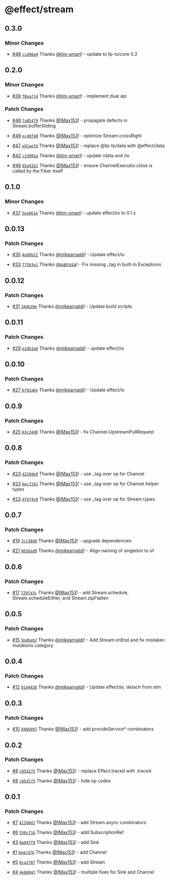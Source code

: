 # @effect/stream

## 0.3.0

### Minor Changes

- [#48](https://github.com/Effect-TS/stream/pull/48) [`ccd96a9`](https://github.com/Effect-TS/stream/commit/ccd96a947557e90a1da13d18502290fc6aa38b79) Thanks [@tim-smart](https://github.com/tim-smart)! - update to fp-ts/core 0.2

## 0.2.0

### Minor Changes

- [#39](https://github.com/Effect-TS/stream/pull/39) [`f8ea714`](https://github.com/Effect-TS/stream/commit/f8ea7144be18bc47683da181f385fc492a805993) Thanks [@tim-smart](https://github.com/tim-smart)! - implement dual api

### Patch Changes

- [#46](https://github.com/Effect-TS/stream/pull/46) [`7a85479`](https://github.com/Effect-TS/stream/commit/7a85479cad38418c749488df9f872386f98667e6) Thanks [@IMax153](https://github.com/IMax153)! - propagate defects in Stream.bufferSliding

- [#46](https://github.com/Effect-TS/stream/pull/46) [`ec40f40`](https://github.com/Effect-TS/stream/commit/ec40f40fe7e759bac28d488d5ee80987bc236a89) Thanks [@IMax153](https://github.com/IMax153)! - optimize Stream.crossRight

- [#47](https://github.com/Effect-TS/stream/pull/47) [`e91ae74`](https://github.com/Effect-TS/stream/commit/e91ae7435170d86163c98a3258ed03b14dd7a94d) Thanks [@IMax153](https://github.com/IMax153)! - replace @fp-ts/data with @effect/data

- [#42](https://github.com/Effect-TS/stream/pull/42) [`c33091e`](https://github.com/Effect-TS/stream/commit/c33091e59536b7b8db081a8f11af8e0fb13be825) Thanks [@tim-smart](https://github.com/tim-smart)! - update /data and /io

- [#46](https://github.com/Effect-TS/stream/pull/46) [`65e92b1`](https://github.com/Effect-TS/stream/commit/65e92b1fb9b6aa47fc52ac79110ecdbe830cf049) Thanks [@IMax153](https://github.com/IMax153)! - ensure ChannelExecutor.close is called by the Fiber itself

## 0.1.0

### Minor Changes

- [#37](https://github.com/Effect-TS/stream/pull/37) [`5eab61e`](https://github.com/Effect-TS/stream/commit/5eab61e8cd47d7c423f048bf49fc534a1a080cac) Thanks [@tim-smart](https://github.com/tim-smart)! - update effect/io to 0.1.x

## 0.0.13

### Patch Changes

- [#35](https://github.com/Effect-TS/stream/pull/35) [`4a9db22`](https://github.com/Effect-TS/stream/commit/4a9db22a5a857d3dc0d7d9569b6de8083d52cd10) Thanks [@mikearnaldi](https://github.com/mikearnaldi)! - Update effect/io

- [#33](https://github.com/Effect-TS/stream/pull/33) [`77563e1`](https://github.com/Effect-TS/stream/commit/77563e1d822b6d1c0ddce62ce4798aea10edff1e) Thanks [@patroza](https://github.com/patroza)! - Fix missing \_tag in built-in Exceptions

## 0.0.12

### Patch Changes

- [#31](https://github.com/Effect-TS/stream/pull/31) [`34db20e`](https://github.com/Effect-TS/stream/commit/34db20e6daecb22e863d928c7fc500767b52d60f) Thanks [@mikearnaldi](https://github.com/mikearnaldi)! - Update build scripts

## 0.0.11

### Patch Changes

- [#29](https://github.com/Effect-TS/stream/pull/29) [`e2db3a0`](https://github.com/Effect-TS/stream/commit/e2db3a08f16987fc951595e4627ca7b097aebd45) Thanks [@mikearnaldi](https://github.com/mikearnaldi)! - update effect/io

## 0.0.10

### Patch Changes

- [#27](https://github.com/Effect-TS/stream/pull/27) [`6f92a64`](https://github.com/Effect-TS/stream/commit/6f92a6409131cbea3b7a4d3de923ae7a6901a0b5) Thanks [@mikearnaldi](https://github.com/mikearnaldi)! - Update effect/io

## 0.0.9

### Patch Changes

- [#25](https://github.com/Effect-TS/stream/pull/25) [`63c24d0`](https://github.com/Effect-TS/stream/commit/63c24d010eab7041f5dccb98427cc146aa49d311) Thanks [@IMax153](https://github.com/IMax153)! - fix Channel.UpstreamPullRequest

## 0.0.8

### Patch Changes

- [#23](https://github.com/Effect-TS/stream/pull/23) [`d229de9`](https://github.com/Effect-TS/stream/commit/d229de90ed964b730bdc25bd551faee7bd2d78e9) Thanks [@IMax153](https://github.com/IMax153)! - use \_tag over op for Channel

- [#23](https://github.com/Effect-TS/stream/pull/23) [`6ec72d1`](https://github.com/Effect-TS/stream/commit/6ec72d1cc588ff5bf4119f5410364c0d141218ea) Thanks [@IMax153](https://github.com/IMax153)! - use \_tag over op for Channel helper types

- [#23](https://github.com/Effect-TS/stream/pull/23) [`df474c0`](https://github.com/Effect-TS/stream/commit/df474c0dcdc2403e6325bb24506b164446fc9396) Thanks [@IMax153](https://github.com/IMax153)! - use \_tag over op for Stream types

## 0.0.7

### Patch Changes

- [#19](https://github.com/Effect-TS/stream/pull/19) [`3c138d6`](https://github.com/Effect-TS/stream/commit/3c138d60b18d2bcaf3f0b9ee89cfeb752239a60e) Thanks [@IMax153](https://github.com/IMax153)! - upgrade dependencies

- [#21](https://github.com/Effect-TS/stream/pull/21) [`9658ad9`](https://github.com/Effect-TS/stream/commit/9658ad93291ec65fab96dedcff9d206ea7215823) Thanks [@mikearnaldi](https://github.com/mikearnaldi)! - Align naming of singleton to of

## 0.0.6

### Patch Changes

- [#17](https://github.com/Effect-TS/stream/pull/17) [`729fa3c`](https://github.com/Effect-TS/stream/commit/729fa3c552b66121b1a512b972e7c5a4ce0f8027) Thanks [@IMax153](https://github.com/IMax153)! - add Stream.schedule, Stream.scheduleEither, and Stream.zipFlatten

## 0.0.5

### Patch Changes

- [#15](https://github.com/Effect-TS/stream/pull/15) [`5bdbeb2`](https://github.com/Effect-TS/stream/commit/5bdbeb2b90e19db148bc226409ce16c626846400) Thanks [@mikearnaldi](https://github.com/mikearnaldi)! - Add Stream.onEnd and fix mistaken mutations category

## 0.0.4

### Patch Changes

- [#12](https://github.com/Effect-TS/stream/pull/12) [`91d483b`](https://github.com/Effect-TS/stream/commit/91d483ba6d309bed128a2aa315f841a95cda279f) Thanks [@mikearnaldi](https://github.com/mikearnaldi)! - Update effect/io, detach from stm

## 0.0.3

### Patch Changes

- [#10](https://github.com/Effect-TS/stream/pull/10) [`8466997`](https://github.com/Effect-TS/stream/commit/8466997ea5b17da5f580493274911b4a26ecfdad) Thanks [@IMax153](https://github.com/IMax153)! - add provideService\* combinators

## 0.0.2

### Patch Changes

- [#8](https://github.com/Effect-TS/stream/pull/8) [`c85d175`](https://github.com/Effect-TS/stream/commit/c85d175b82cd0f201f651ddc13c5f9ecd992ab54) Thanks [@IMax153](https://github.com/IMax153)! - replace Effect.traced with .traced

- [#8](https://github.com/Effect-TS/stream/pull/8) [`c85d175`](https://github.com/Effect-TS/stream/commit/c85d175b82cd0f201f651ddc13c5f9ecd992ab54) Thanks [@IMax153](https://github.com/IMax153)! - hide op codes

## 0.0.1

### Patch Changes

- [#7](https://github.com/Effect-TS/stream/pull/7) [`41188d3`](https://github.com/Effect-TS/stream/commit/41188d3ea68870e99c37ed4c241cca7c6a1d42a9) Thanks [@IMax153](https://github.com/IMax153)! - add Stream.async combinators

- [#6](https://github.com/Effect-TS/stream/pull/6) [`550cf16`](https://github.com/Effect-TS/stream/commit/550cf16002e227b0cf00806b92dd4b5a4dc507b4) Thanks [@IMax153](https://github.com/IMax153)! - add SubscriptionRef

- [#3](https://github.com/Effect-TS/stream/pull/3) [`0a04ff9`](https://github.com/Effect-TS/stream/commit/0a04ff9049023132bd92c2edb6c0c2e875ade585) Thanks [@IMax153](https://github.com/IMax153)! - add Sink

- [#1](https://github.com/Effect-TS/stream/pull/1) [`0e4cd7b`](https://github.com/Effect-TS/stream/commit/0e4cd7bb9c125d054f8f0cd270a2057d823808e9) Thanks [@IMax153](https://github.com/IMax153)! - add Channel

- [#5](https://github.com/Effect-TS/stream/pull/5) [`0ca278f`](https://github.com/Effect-TS/stream/commit/0ca278fe8fb2d176eedc519f51528129fa60a418) Thanks [@IMax153](https://github.com/IMax153)! - add Stream

- [#4](https://github.com/Effect-TS/stream/pull/4) [`4eb0047`](https://github.com/Effect-TS/stream/commit/4eb0047328351341c36ecf2ea44365a51ac494b9) Thanks [@IMax153](https://github.com/IMax153)! - multiple fixes for Sink and Channel
